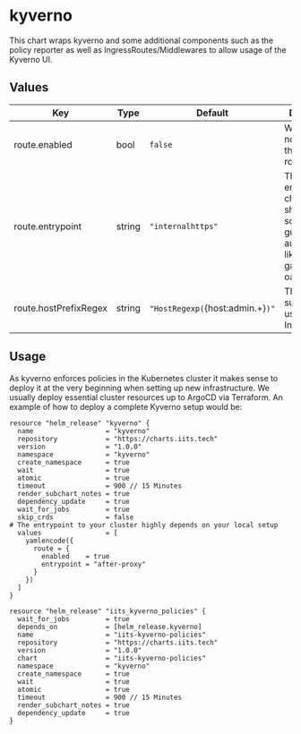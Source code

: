 # kyverno

This chart wraps kyverno and some additional components such as the policy reporter as well as
IngressRoutes/Middlewares to allow usage of the Kyverno UI. 

## Values

| Key | Type | Default | Description |
|-----|------|---------|-------------|
| route.enabled | bool | `false` | Whether or not to enable the ingress route |
| route.entrypoint | string | `"internalhttps"` | The entrypoint to choose, should be something guarded by authentication like keycloak-gatekeeper or oauth2-proxy |
| route.hostPrefixRegex | string | `"HostRegexp(`{host:admin.+}`)"` | The subdomain used for the IngressRoute |

## Usage

As kyverno enforces policies in the Kubernetes cluster it makes sense to deploy it at the very
beginning when setting up new infrastructure. We usually deploy essential cluster resources up to
ArgoCD via Terraform. An example of how to deploy a complete Kyverno setup would be:

```
resource "helm_release" "kyverno" {
  name                  = "kyverno"
  repository            = "https://charts.iits.tech"
  version               = "1.0.0"
  namespace             = "kyverno"
  create_namespace      = true
  wait                  = true
  atomic                = true
  timeout               = 900 // 15 Minutes
  render_subchart_notes = true
  dependency_update     = true
  wait_for_jobs         = true
  skip_crds             = false
# The entrypoint to your cluster highly depends on your local setup
  values                = [
    yamlencode({
      route = {
        enabled    = true
        entrypoint = "after-proxy"
      }
    })
  ]
}

resource "helm_release" "iits_kyverno_policies" {
  wait_for_jobs         = true
  depends_on            = [helm_release.kyverno]
  name                  = "iits-kyverno-policies"
  repository            = "https://charts.iits.tech"
  version               = "1.0.0"
  chart                 = "iits-kyverno-policies"
  namespace             = "kyverno"
  create_namespace      = true
  wait                  = true
  atomic                = true
  timeout               = 900 // 15 Minutes
  render_subchart_notes = true
  dependency_update     = true
}
```


